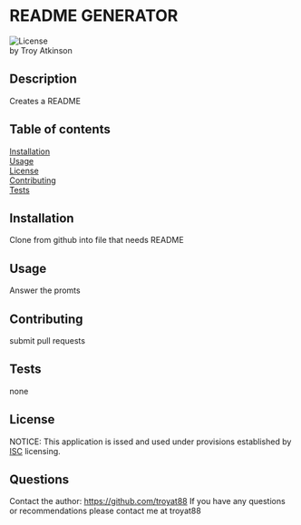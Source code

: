 # README GENERATOR
![License](https://img.shields.io/badge/License-ISC-brightgreen)   
by Troy Atkinson

## Description
Creates a README

## Table of contents
[Installation](#Installation)  
[Usage](#Usage)  
[License](#License)  
[Contributing](#Contributing)  
[Tests](#Tests)  
    
## Installation
Clone from github into file that needs README

    
## Usage
Answer the promts
    
## Contributing
submit pull requests
    
## Tests
none
    
## License
NOTICE: This application is issed and used under provisions established by [ISC](https://choosealicense.com/licenses/ISC/) licensing.

## Questions
Contact the author: https://github.com/troyat88
If you have any questions or recommendations please contact me at troyat88